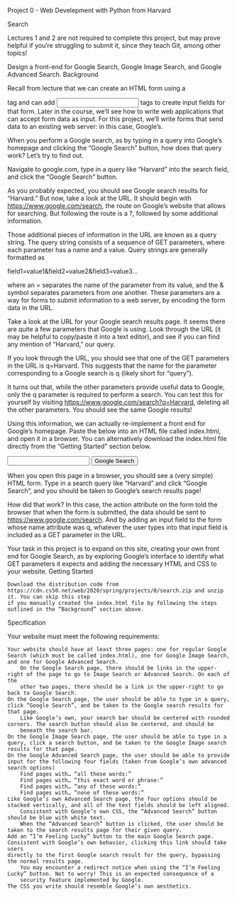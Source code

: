 Project 0 - Web Develepment with Python from Harvard

Search

Lectures 1 and 2 are not required to complete this project, but may prove helpful if you’re struggling to submit it, since they teach Git,
among other topics!

Design a front-end for Google Search, Google Image Search, and Google Advanced Search.
Background

Recall from lecture that we can create an HTML form using a <form> tag and can add <input> tags to create input fields for that form. 
Later in the course, we’ll see how to write web applications that can accept form data as input. For this project, we’ll write forms that
send data to an existing web server: in this case, Google’s.

When you perform a Google search, as by typing in a query into Google’s homepage and clicking the “Google Search” button, how does that query work? 
Let’s try to find out.

Navigate to google.com, type in a query like “Harvard” into the search field, and click the “Google Search” button.

As you probably expected, you should see Google search results for “Harvard.” But now, take a look at the URL. It should begin with
https://www.google.com/search, the route on Google’s website that allows for searching. But following the route is a ?, followed by 
some additional information.

Those additional pieces of information in the URL are known as a query string. The query string consists of a sequence of GET parameters,
where each parameter has a name and a value. Query strings are generally formatted as

field1=value1&field2=value2&field3=value3...

where an = separates the name of the parameter from its value, and the & symbol separates parameters from one another. These parameters are 
a way for forms to submit information to a web server, by encoding the form data in the URL.

Take a look at the URL for your Google search results page. It seems there are quite a few parameters that Google is using. Look through the URL
(it may be helpful to copy/paste it into a text editor), and see if you can find any mention of “Harvard,” our query.

If you look through the URL, you should see that one of the GET parameters in the URL is q=Harvard. This suggests that the name for the parameter
corresponding to a Google search is q (likely short for “query”).

It turns out that, while the other parameters provide useful data to Google, only the q parameter is required to perform a search. You can test 
this for yourself by visiting https://www.google.com/search?q=Harvard, deleting all the other parameters. You should see the same Google results!

Using this information, we can actually re-implement a front end for Google’s homepage. Paste the below into an HTML file called index.html, 
and open it in a browser. You can alternatively download the index.html file directly from the “Getting Started” section below.

<!DOCTYPE html>
<html lang="en">
    <head>
        <title>Search</title>
    </head>
    <body>
        <form action="https://www.google.com/search">
            <input type="text" name="q">
            <input type="submit" value="Google Search">
        </form>
    </body>
</html>

When you open this page in a browser, you should see a (very simple) HTML form. Type in a search query like “Harvard” and click “Google Search”,
and you should be taken to Google’s search results page!

How did that work? In this case, the action attribute on the form told the browser that when the form is submitted, the data should be sent to
https://www.google.com/search. And by adding an input field to the form whose name attribute was q, whatever the user types into that input field
is included as a GET parameter in the URL.

Your task in this project is to expand on this site, creating your own front end for Google Search, as by exploring Google’s interface to 
identify what GET parameters it expects and adding the necessary HTML and CSS to your website.
Getting Started

    Download the distribution code from https://cdn.cs50.net/web/2020/spring/projects/0/search.zip and unzip it. You can skip this step 
    if you manually created the index.html file by following the steps outlined in the “Background” section above.

Specification

Your website must meet the following requirements:

    Your website should have at least three pages: one for regular Google Search (which must be called index.html), one for Google Image Search,
    and one for Google Advanced Search.
        On the Google Search page, there should be links in the upper-right of the page to go to Image Search or Advanced Search. On each of the
        other two pages, there should be a link in the upper-right to go back to Google Search.
    On the Google Search page, the user should be able to type in a query, click “Google Search”, and be taken to the Google search results for that page.
        Like Google’s own, your search bar should be centered with rounded corners. The search button should also be centered, and should be 
        beneath the search bar.
    On the Google Image Search page, the user should be able to type in a query, click a search button, and be taken to the Google Image search
    results for that page.
    On the Google Advanced Search page, the user should be able to provide input for the following four fields (taken from Google’s own advanced
    search options)
        Find pages with… “all these words:”
        Find pages with… “this exact word or phrase:”
        Find pages with… “any of these words:”
        Find pages with… “none of these words:”
    Like Google’s own Advanced Search page, the four options should be stacked vertically, and all of the text fields should be left aligned.
        Consistent with Google’s own CSS, the “Advanced Search” button should be blue with white text.
        When the “Advanced Search” button is clicked, the user should be taken to the search results page for their given query.
    Add an “I’m Feeling Lucky” button to the main Google Search page. Consistent with Google’s own behavior, clicking this link should take users 
    directly to the first Google search result for the query, bypassing the normal results page.
        You may encounter a redirect notice when using the “I’m Feeling Lucky” button. Not to worry! This is an expected consequence of a 
        security feature implemented by Google.
    The CSS you write should resemble Google’s own aesthetics.
